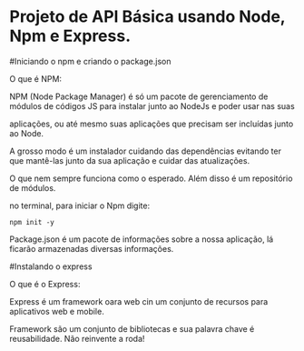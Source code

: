 # Projeto de API Básica usando Node, Npm e Express.

#Iniciando o npm e criando o package.json

O que é NPM:

NPM (Node Package Manager) é só um pacote de gerenciamento de módulos de códigos JS para instalar junto ao NodeJs e poder usar nas suas

aplicações, ou até mesmo suas aplicações que precisam ser incluídas junto ao Node.

A grosso modo é um instalador cuidando das dependências evitando ter que mantê-las junto da sua aplicação e cuidar das atualizações.

O que nem sempre funciona como o esperado. Além disso é um repositório de módulos.

no terminal, para iniciar o Npm digite:

```
npm init -y
```

Package.json é um pacote de informações sobre a nossa aplicação, lá ficarão armazenadas diversas informações.

#Instalando o express

O que é o Express: 

Express é um framework oara web cin um conjunto de recursos para aplicativos web e mobile.

Framework são um conjunto de bibliotecas e sua palavra chave é reusabilidade. Não reinvente a roda!
